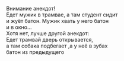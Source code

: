 Внимание анекдот!   
Едет мужик в трамвае, а там студент сидит  
и жуёт батон. Мужик хвать у него батон  
и в окно...  
Хотя нет, лучше другой анекдот:  
Едет трамвай дверь открывается,  
а там собака подбегает ,а у неё в зубах  
батон из предыдущего  

